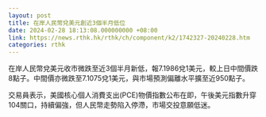 ```yaml
---
layout: post
title: 在岸人民幣兌美元創近3個半月低位
date: 2024-02-28 18:13:08.000000000 +08:00
link: https://news.rthk.hk/rthk/ch/component/k2/1742327-20240228.htm
categories: rthk
---
```


在岸人民幣兌美元收市微跌至近3個半月新低，報7.1986兌1美元，較上日中間價跌8點子。中間價亦微跌至7.1075兌1美元，與市場預測偏離水平擴至近950點子。

交易員表示，美國核心個人消費支出(PCE)物價指數公布在即，午後美元指數升穿104關口，持續偏強，但人民幣走勢陷入停滯，市場交投意願低迷。
